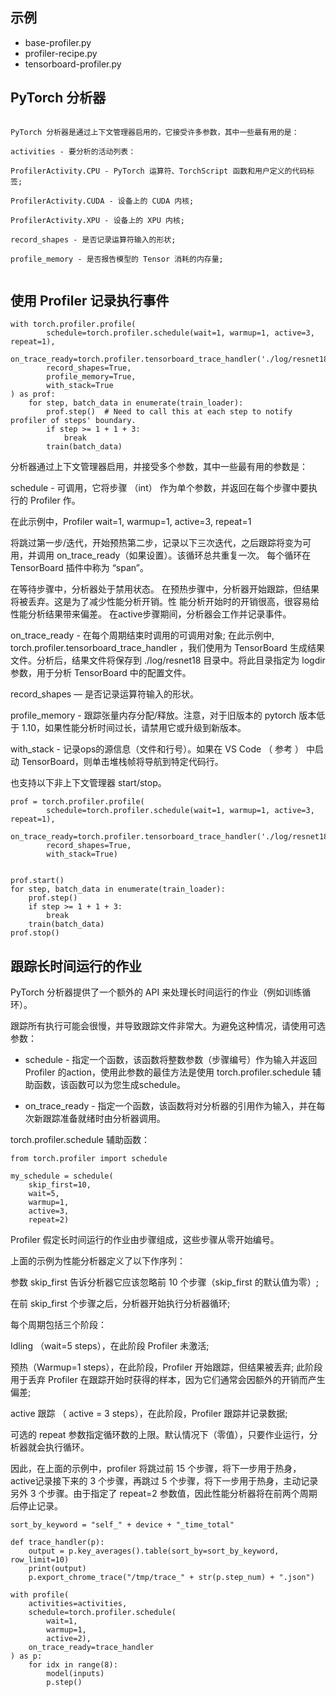 



##  示例

- base-profiler.py
- profiler-recipe.py
- tensorboard-profiler.py




## PyTorch 分析器
```

PyTorch 分析器是通过上下文管理器启用的，它接受许多参数，其中一些最有用的是：

activities - 要分析的活动列表：

ProfilerActivity.CPU - PyTorch 运算符、TorchScript 函数和用户定义的代码标签;

ProfilerActivity.CUDA - 设备上的 CUDA 内核;

ProfilerActivity.XPU - 设备上的 XPU 内核;

record_shapes - 是否记录运算符输入的形状;

profile_memory - 是否报告模型的 Tensor 消耗的内存量;


```



## 使用 Profiler 记录执行事件


```
with torch.profiler.profile(
        schedule=torch.profiler.schedule(wait=1, warmup=1, active=3, repeat=1),
        on_trace_ready=torch.profiler.tensorboard_trace_handler('./log/resnet18'),
        record_shapes=True,
        profile_memory=True,
        with_stack=True
) as prof:
    for step, batch_data in enumerate(train_loader):
        prof.step()  # Need to call this at each step to notify profiler of steps' boundary.
        if step >= 1 + 1 + 3:
            break
        train(batch_data)
```



分析器通过上下文管理器启用，并接受多个参数，其中一些最有用的参数是：

schedule - 可调用，它将步骤 （int） 作为单个参数，并返回在每个步骤中要执行的 Profiler 作。

在此示例中，Profiler wait=1, warmup=1, active=3, repeat=1 

将跳过第一步/迭代，开始预热第二步，记录以下三次迭代，之后跟踪将变为可用，并调用 on_trace_ready（如果设置）。该循环总共重复一次。
每个循环在 TensorBoard 插件中称为 “span”。


在等待步骤中，分析器处于禁用状态。
在预热步骤中，分析器开始跟踪，但结果将被丢弃。这是为了减少性能分析开销。性
能分析开始时的开销很高，很容易给性能分析结果带来偏差。
在active步骤期间，分析器会工作并记录事件。


on_trace_ready - 在每个周期结束时调用的可调用对象; 在此示例中, torch.profiler.tensorboard_trace_handler ，我们使用为 TensorBoard 生成结果文件。分析后，结果文件将保存到 ./log/resnet18 目录中。将此目录指定为 logdir 参数，用于分析 TensorBoard 中的配置文件。

record_shapes — 是否记录运算符输入的形状。

profile_memory - 跟踪张量内存分配/释放。注意，对于旧版本的 pytorch 版本低于 1.10，如果性能分析时间过长，请禁用它或升级到新版本。

with_stack - 记录ops的源信息（文件和行号）。如果在 VS Code （ 参考 ） 中启动 TensorBoard，则单击堆栈帧将导航到特定代码行。


也支持以下非上下文管理器 start/stop。

```
prof = torch.profiler.profile(
        schedule=torch.profiler.schedule(wait=1, warmup=1, active=3, repeat=1),
        on_trace_ready=torch.profiler.tensorboard_trace_handler('./log/resnet18'),
        record_shapes=True,
        with_stack=True)


prof.start()
for step, batch_data in enumerate(train_loader):
    prof.step()
    if step >= 1 + 1 + 3:
        break
    train(batch_data)
prof.stop()

```




## 跟踪长时间运行的作业

PyTorch 分析器提供了一个额外的 API 来处理长时间运行的作业（例如训练循环）。

跟踪所有执行可能会很慢，并导致跟踪文件非常大。为避免这种情况，请使用可选参数：

- schedule - 指定一个函数，该函数将整数参数（步骤编号）作为输入并返回 Profiler 的action，使用此参数的最佳方法是使用 torch.profiler.schedule 辅助函数，该函数可以为您生成schedule。

- on_trace_ready - 指定一个函数，该函数将对分析器的引用作为输入，并在每次新跟踪准备就绪时由分析器调用。



torch.profiler.schedule 辅助函数：

```
from torch.profiler import schedule

my_schedule = schedule(
    skip_first=10,
    wait=5,
    warmup=1,
    active=3,
    repeat=2)

```

Profiler 假定长时间运行的作业由步骤组成，这些步骤从零开始编号。

上面的示例为性能分析器定义了以下作序列：

参数 skip_first 告诉分析器它应该忽略前 10 个步骤（skip_first 的默认值为零）;

在前 skip_first 个步骤之后，分析器开始执行分析器循环;

每个周期包括三个阶段：

Idling （wait=5 steps），在此阶段 Profiler 未激活;

预热（Warmup=1 steps），在此阶段，Profiler 开始跟踪，但结果被丢弃; 此阶段用于丢弃 Profiler 在跟踪开始时获得的样本，因为它们通常会因额外的开销而产生偏差;

active 跟踪 （ active = 3 steps），在此阶段，Profiler 跟踪并记录数据;

可选的 repeat 参数指定循环数的上限。默认情况下（零值），只要作业运行，分析器就会执行循环。


因此，在上面的示例中，profiler 将跳过前 15 个步骤，将下一步用于热身，active记录接下来的 3 个步骤，再跳过 5 个步骤，将下一步用于热身，主动记录另外 3 个步骤。由于指定了 repeat=2 参数值，因此性能分析器将在前两个周期后停止记录。

```
sort_by_keyword = "self_" + device + "_time_total"

def trace_handler(p):
    output = p.key_averages().table(sort_by=sort_by_keyword, row_limit=10)
    print(output)
    p.export_chrome_trace("/tmp/trace_" + str(p.step_num) + ".json")

with profile(
    activities=activities,
    schedule=torch.profiler.schedule(
        wait=1,
        warmup=1,
        active=2),
    on_trace_ready=trace_handler
) as p:
    for idx in range(8):
        model(inputs)
        p.step()
```













